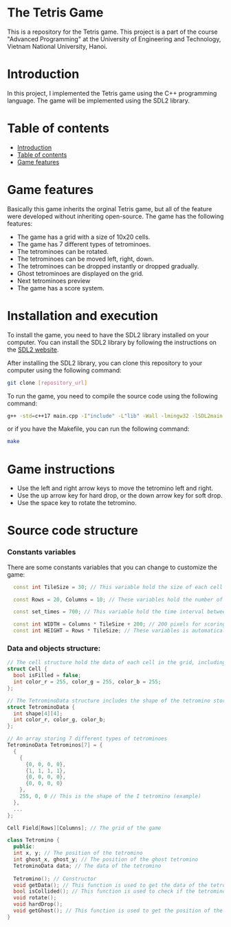The Tetris Game
========

This is a repository for the Tetris game. This project is a part of the course "Advanced Programming" at the University of Engineering and Technology, Vietnam National University, Hanoi.

# Introduction

In this project, I implemented the Tetris game using the C++ programming language. The game will be implemented using the SDL2 library.

# Table of contents

- [Introduction](#introduction)
- [Table of contents](#table-of-contents)
- [Game features](#game-features)

# Game features 

Basically this game inherits the orginal Tetris game, but all of the feature were developed without inheriting open-source. The game has the following features:

- The game has a grid with a size of 10x20 cells.
- The game has 7 different types of tetrominoes.
- The tetrominoes can be rotated.
- The tetrominoes can be moved left, right, down.
- The tetrominoes can be dropped instantly or dropped gradually.
- Ghost tetrominoes are displayed on the grid.
- Next tetrominoes preview
- The game has a score system.

# Installation and execution

To install the game, you need to have the SDL2 library installed on your computer. You can install the SDL2 library by following the instructions on the [SDL2 website](https://www.libsdl.org/download-2.0.php).

After installing the SDL2 library, you can clone this repository to your computer using the following command:

```bash
git clone [repository_url]
```

To run the game, you need to compile the source code using the following command:

```bash
g++ -std=c++17 main.cpp -I"include" -L"lib" -Wall -lmingw32 -lSDL2main -lSDL2 -lSDL2_ttf -o main
```

or if you have the Makefile, you can run the following command:

```bash
make
```


# Game instructions

- Use the left and right arrow keys to move the tetromino left and right.
- Use the up arrow key for hard drop, or the down arrow key for soft drop.
- Use the space key to rotate the tetromino.

# Source code structure

### Constants variables
There are some constants variables that you can change to customize the game:

```cpp
  const int TileSize = 30; // This variable hold the size of each cell in the grid (pixel)

  const Rows = 20, Columns = 10; // These variables hold the number of rows and columns in the grid (for my game, it is 20x10)

  const set_times = 700; // This variable hold the time interval between each drop of the tetromino (milisecond)

  const int WIDTH = Columns * TileSize + 200; // 200 pixels for scoring display
  const int HEIGHT = Rows * TileSize; // These variables is automatically calculated based on the number of rows and columns
  ```


  ### Data and objects structure:

  ```cpp
  // The cell structure hold the data of each cell in the grid, including the color of the cell and whether the cell is filled or not
  struct Cell {
    bool isFilled = false;
    int color_r = 255, color_g = 255, color_b = 255;
  };

  // The TetrominoData structure includes the shape of the tetromino stored in a 4x4 matrix, and the color of the tetromino
  struct TetrominoData {
    int shape[4][4];
    int color_r, color_g, color_b;
  };

  // An array storing 7 different types of tetrominoes
  TetrominoData Tetrominos[7] = {
    {
      {
        {0, 0, 0, 0},
        {1, 1, 1, 1},
        {0, 0, 0, 0},
        {0, 0, 0, 0}
      },
      255, 0, 0 // This is the shape of the I tetromino (example)
    },
    ...
  };

  Cell Field[Rows][Columns]; // The grid of the game

  class Tetromino {
    public:
    int x, y; // The position of the tetromino
    int ghost_x, ghost_y; // The position of the ghost tetromino
    TetrominoData data; // The data of the tetromino
    
    Tetromino(); // Constructor
    void getData(); // This function is used to get the data of the tetromino randomly
    bool isCollided(); // This function is used to check if the tetromino is collided with the grid or other tetrominoes
    void rotate();
    void hardDrop();
    void getGhost(); // This function is used to get the position of the ghost tetromino
}
```
